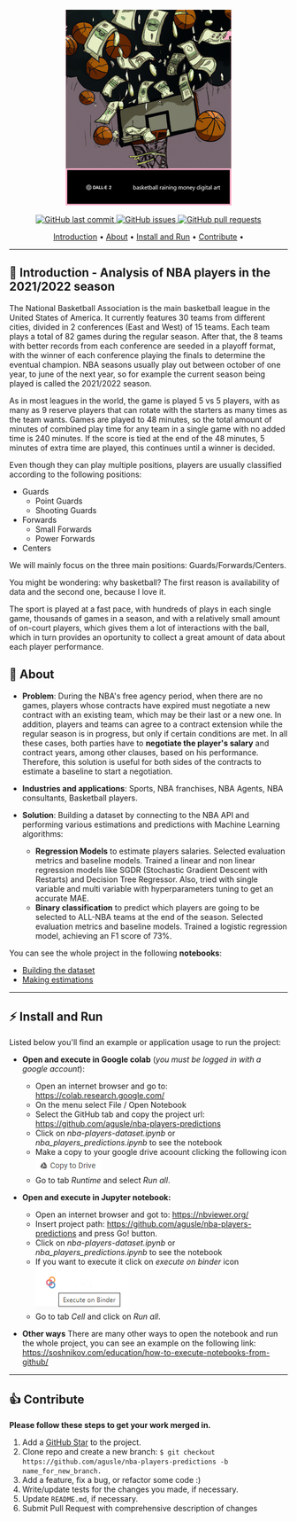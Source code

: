 <p align="center" width="100%">
    <img src="https://github.com/agusle/nba-players-predictions/blob/main/img/project-logo-nba.png">
</p>

<p align="center">
    <a href="https://github.com/agusle/nba-players-predictions/commits/main">
    <img src="https://img.shields.io/github/last-commit/agusle/nba-players-predictions?logo=Github"
         alt="GitHub last commit">
    <a href="https://github.com/agusle/nba-players-predictions/issues">
    <img src="https://img.shields.io/github/issues-raw/agusle/nba-players-predictions?logo=Github"
         alt="GitHub issues">
    <a href="https://github.com/agusle/nba-players-predictions/pulls">
    <img src="https://img.shields.io/github/issues-pr-raw/agusle/nba-players-predictions?logo=Github"
         alt="GitHub pull requests">
</p>

<p align="center">
    <a href="#-introduction---analysis-of-nba-players-in-the-20212022-season">Introduction</a> •
    <a href="#-about">About</a> •
    <a href="#%EF%B8%8F-install-and-run">Install and Run</a> •
    <a href="#-contribute">Contribute</a> •
</p>

------------------
## 🏀 Introduction - Analysis of NBA players in the 2021/2022 season

The National Basketball Association is the main basketball league in the United States of America. It currently features 30 teams from different cities, divided in 2 conferences (East and West) of 15 teams. Each team plays a total of 82 games during the regular season. After that, the 8 teams with better records from each conference are seeded in a playoff format, with the winner of each conference playing the finals to determine the eventual champion. NBA seasons usually play out between october of one year, to june of the next year, so for example the current season being played is called the 2021/2022 season.

As in most leagues in the world, the game is played 5 vs 5 players, with as many as 9 reserve players that can rotate with the starters as many times as the team wants. Games are played to 48 minutes, so the total amount of minutes of combined play time for any team in a single game with no added time is 240 minutes. If the score is tied at the end of the 48 minutes, 5 minutes of extra time are played, this continues until a winner is decided.

Even though they can play multiple positions, players are usually classified according to the following positions:

- Guards
    - Point Guards
    - Shooting Guards
- Forwards
    - Small Forwards
    - Power Forwards
- Centers

We will mainly focus on the three main positions: Guards/Forwards/Centers.

You might be wondering: why basketball? The first reason is availability of data and the second one, because I love it.

The sport is played at a fast pace, with hundreds of plays in each single game, thousands of games in a season, and with a relatively small amount of on-court players, which gives them a lot of interactions with the ball, which in turn provides an oportunity to collect a great amount of data about each player performance.


## 📖 About 

- **Problem**: During the NBA's free agency period, when there are no games, players whose contracts have expired must negotiate a new contract with an existing team, which may be their last or a new one. In addition, players and teams can agree to a contract extension while the regular season is in progress, but only if certain conditions are met. In all these cases, both parties have to **negotiate the player's salary** and contract years, among other clauses, based on his performance. Therefore, this solution is useful for both sides of the contracts to estimate a baseline to start a negotiation.

- **Industries and applications**: Sports, NBA franchises, NBA Agents, NBA consultants, Basketball players.

- **Solution**: Building a dataset by connecting to the NBA API and performing various estimations and predictions with Machine Learning algorithms:
    - **Regression Models** to estimate players salaries. Selected evaluation metrics and baseline models. Trained a linear and non linear regression models like SGDR (Stochastic Gradient Descent with Restarts) and Decision Tree Regressor. Also, tried with single variable and multi variable with hyperparameters tuning to get an accurate MAE.
    - **Binary classification** to predict which players are going to be selected to ALL-NBA teams at the end of the season. Selected evaluation metrics and baseline models. Trained a logistic regression model, achieving an F1 score of 73%.


You can see the whole project in the following **notebooks**:
 - [Building the dataset](https://github.com/agusle/nba-players-predictions/blob/main/nba-players-dataset.ipynb)
 - [Making estimations](https://github.com/agusle/nba-players-predictions/blob/main/nba_players_predictions.ipynb)

------------------

## ⚡️ Install and Run 

Listed below you'll find an example or application usage to run the project:

- **Open and execute in Google colab** (*you must be logged in with a google account*):
    - Open an internet browser and go to: https://colab.research.google.com/
    - On the menu select File / Open Notebook
    - Select the GitHub tab and copy the project url: https://github.com/agusle/nba-players-predictions
    - Click on *nba-players-dataset.ipynb* or *nba_players_predictions.ipynb* to see the notebook
    - Make a copy to your google drive acoount clicking the following icon ![copy-to-drive](https://github.com/agusle/nba-players-predictions/blob/main/img/copy-to-drive.PNG)
    - Go to tab *Runtime* and select *Run all*.

 
- **Open and execute in Jupyter notebook:**
    - Open an internet browser and got to: https://nbviewer.org/
    - Insert project path: https://github.com/agusle/nba-players-predictions and press Go! button.
    - Click on *nba-players-dataset.ipynb* or *nba_players_predictions.ipynb* to see the notebook
    - If you want to execute it click on *execute on binder* icon ![binder](https://github.com/agusle/nba-players-predictions/blob/main/img/binder.png)
    - Go to tab *Cell* and click on *Run all*.


- **Other ways** 
There are many other ways to open the notebook and run the whole project, you can see an example on the following link: https://soshnikov.com/education/how-to-execute-notebooks-from-github/

------------------

## 👍 Contribute
**Please follow these steps to get your work merged in.**

1. Add a [GitHub Star](https://github.com/agusle/nba-players-predictions) to the project.
2. Clone repo and create a new branch: `$ git checkout https://github.com/agusle/nba-players-predictions -b name_for_new_branch.`
3. Add a feature, fix a bug, or refactor some code :)
4. Write/update tests for the changes you made, if necessary.
5. Update `README.md`, if necessary.
4. Submit Pull Request with comprehensive description of changes